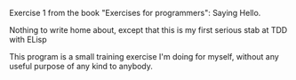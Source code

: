 Exercise 1 from the book "Exercises for programmers": Saying Hello.

Nothing to write home about, except that this is my first serious stab at TDD with ELisp

This program is a small training exercise I'm doing for myself, without any useful purpose of any kind to anybody.
